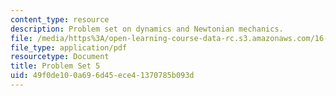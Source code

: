 ```yaml
---
content_type: resource
description: Problem set on dynamics and Newtonian mechanics.
file: /media/https%3A/open-learning-course-data-rc.s3.amazonaws.com/16-07-dynamics-fall-2009/49f0de100a696d45ece41370785b093d_MIT16_07F09_hw05.pdf
file_type: application/pdf
resourcetype: Document
title: Problem Set 5
uid: 49f0de10-0a69-6d45-ece4-1370785b093d
---
```

